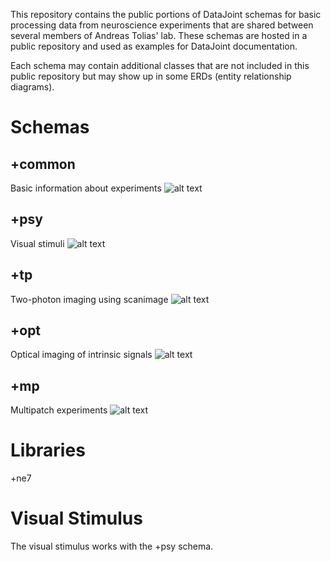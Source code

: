 This repository contains the public portions of DataJoint schemas for basic processing data 
from neuroscience experiments that are shared between several members of Andreas Tolias' lab.
These schemas are hosted in a public repository and used as examples for DataJoint documentation.

Each schema may contain additional classes that are not included in this public repository
but may show up in some ERDs (entity relationship diagrams).

Schemas
======
+common
-----
Basic information about experiments
![alt text](https://raw.github.com/dimitri-yatsenko/commons/master/schemas/+common/erd.png "ERD")

+psy
------
Visual stimuli 
![alt text](https://raw.github.com/dimitri-yatsenko/commons/master/schemas/+psy/erd.png "ERD")

+tp
-----
Two-photon imaging using scanimage
![alt text](https://raw.github.com/dimitri-yatsenko/commons/master/schemas/+tp/erd.png "ERD")

+opt
----
Optical imaging of intrinsic signals
![alt text](https://raw.github.com/dimitri-yatsenko/commons/master/schemas/+opt/erd.png "ERD")

+mp
----
Multipatch experiments
![alt text](https://raw.github.com/dimitri-yatsenko/commons/master/schemas/+mp/erd.png "ERD")

Libraries
======
+ne7 

Visual Stimulus
======
The visual stimulus works with the +psy schema.
